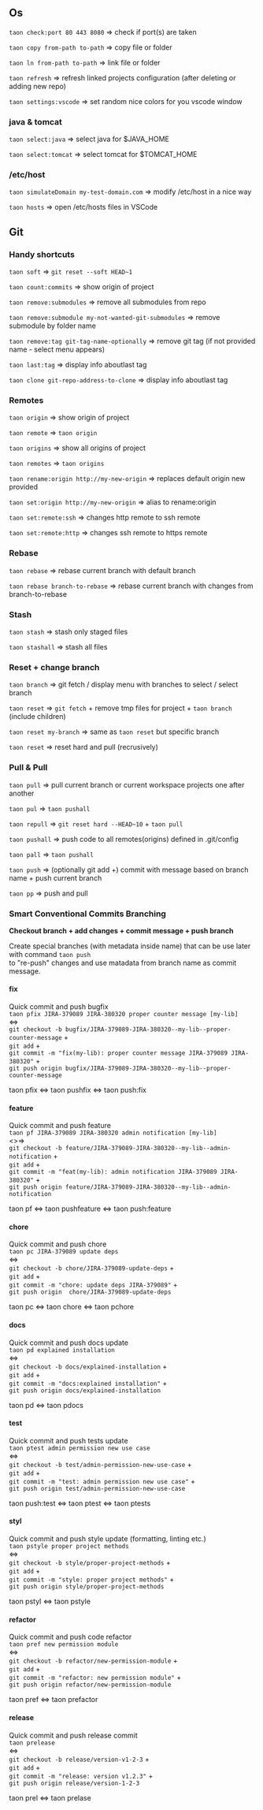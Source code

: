 ## Os
`taon check:port 80 443 8080`  => check if port(s) are taken

`taon copy from-path to-path`  => copy file or folder 

`taon ln from-path to-path`  => link file or folder

`taon refresh` => refresh linked projects configuration
(after deleting or adding new repo)

`taon settings:vscode` => set random nice colors for you vscode window

### java & tomcat

`taon select:java`  => select java for $JAVA_HOME

`taon select:tomcat`  => select tomcat for $TOMCAT_HOME

### /etc/host

`taon simulateDomain my-test-domain.com`  => modify /etc/host in a nice way

`taon hosts`  => open /etc/hosts files in VSCode

## Git

### Handy shortcuts

`taon soft`  => `git reset --soft HEAD~1`

`taon count:commits`  => show origin of project

`taon remove:submodules`  => remove all submodules from repo

`taon remove:submodule my-not-wanted-git-submodules`  => remove submodule by folder name

`taon remove:tag git-tag-name-optionally` => remove git tag (if not provided name - select menu appears)

`taon last:tag` => display info aboutlast tag

`taon clone git-repo-address-to-clone` => display info aboutlast tag

### Remotes

`taon origin`  => show origin of project

`taon remote`  => `taon origin` 

`taon origins`  => show all origins of project

`taon remotes`  => `taon origins`

`taon rename:origin http://my-new-origin`  => replaces default origin new provided

`taon set:origin http://my-new-origin`  => alias to rename:origin

`taon set:remote:ssh`  => changes http remote to ssh remote

`taon set:remote:http`  => changes ssh remote to https remote

### Rebase 

`taon rebase`  => rebase current branch with default branch

`taon rebase branch-to-rebase`  => rebase current branch with changes from branch-to-rebase

### Stash

`taon stash`  => stash only staged files

`taon stashall`  => stash all files

### Reset + change branch

`taon branch`  => git fetch / display menu with branches to select / select branch

`taon reset`  => `git fetch` + remove tmp files for project + `taon branch` (include children)

`taon reset my-branch`  => same as `taon reset` but specific branch

`taon reset`  => reset hard and pull (recrusively)

### Pull & Pull

`taon pull`  => pull current branch or current workspace projects one after another

`taon pul` => `taon pushall`

`taon repull`  => `git reset hard --HEAD~10` + `taon pull`

`taon pushall` => push code to all remotes(origins) defined in .git/config

`taon pall` => `taon pushall`

`taon push`  => (optionally git add +)  commit with message based on branch name + push current branch

`taon pp` =>  push and pull

### Smart Conventional Commits Branching

**Checkout branch + add changes + commit message + push branch**

Create special branches (with metadata inside name) that can be use later with command
`taon push`<br> to "re-push" changes and use matadata from branch name 
 as commit message.

#### fix
Quick commit and push bugfix<br>
`taon pfix JIRA-379089 JIRA-380320 proper counter message [my-lib]` <br> 
<=><br>
`git checkout -b bugfix/JIRA-379089-JIRA-380320--my-lib--proper-counter-message` + <br>
`git add` + <br>
`git commit -m "fix(my-lib): proper counter message JIRA-379089 JIRA-380320"` + <br>
`git push origin bugfix/JIRA-379089-JIRA-380320--my-lib--proper-counter-message`

taon pfix <=> taon pushfix <=> taon push:fix

#### feature
Quick commit and push feature<br>
`taon pf JIRA-379089 JIRA-380320 admin notification [my-lib]`  <br>
<>=><br>
`git checkout -b feature/JIRA-379089-JIRA-380320--my-lib--admin-notification` + <br>
`git add` + <br>
`git commit -m "feat(my-lib): admin notification JIRA-379089 JIRA-380320"` + <br>
`git push origin feature/JIRA-379089-JIRA-380320--my-lib--admin-notification`

taon pf <=> taon pushfeature <=> taon push:feature

#### chore
Quick commit and push chore <br>
`taon pc JIRA-379089 update deps`  
<=>  <br>
`git checkout -b chore/JIRA-379089-update-deps` + <br>
`git add` + <br>
`git commit -m "chore: update deps JIRA-379089"` + <br>
`git push origin  chore/JIRA-379089-update-deps`

taon pc <=> taon chore <=> taon pchore

#### docs
Quick commit and push docs update <br>
`taon pd explained installation`<br>
 <=> <br>
`git checkout -b docs/explained-installation` + <br>
`git add` + <br>
`git commit -m "docs:explained installation"` + <br>
`git push origin docs/explained-installation`

taon pd <=> taon pdocs

#### test
Quick commit and push tests update <br>
`taon ptest admin permission new use case`<br>
 <=> <br>
`git checkout -b test/admin-permission-new-use-case` + <br>
`git add` + <br>
`git commit -m "test: admin permission new use case"` + <br>
`git push origin test/admin-permission-new-use-case`

taon push:test <=> taon ptest  <=> taon ptests

#### styl

Quick commit and push style update (formatting, linting etc.) <br>
`taon pstyle proper project methods`<br>
 <=> <br>
`git checkout -b style/proper-project-methods` + <br>
`git add` + <br>
`git commit -m "style: proper project methods"` + <br>
`git push origin style/proper-project-methods`

taon pstyl <=> taon pstyle

#### refactor

Quick commit and push code refactor <br>
`taon pref new permission module`<br>
 <=> <br>
`git checkout -b refactor/new-permission-module` + <br>
`git add` + <br>
`git commit -m "refactor: new permission module"` + <br>
`git push origin refactor/new-permission-module`


taon pref <=> taon prefactor

#### release

Quick commit and push release commit <br>
`taon prelease`<br>
 <=> <br>
`git checkout -b release/version-v1-2-3` + <br>
`git add` + <br>
`git commit -m "release: version v1.2.3"` + <br>
`git push origin release/version-1-2-3`

taon prel <=> taon prelase

